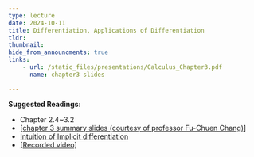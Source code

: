 ```yaml
---
type: lecture
date: 2024-10-11
title: Differentiation, Applications of Differentiation
tldr: 
thumbnail: 
hide_from_announcments: true
links: 
    - url: /static_files/presentations/Calculus_Chapter3.pdf
      name: chapter3 slides

---
```

**Suggested Readings:**
- Chapter 2.4~3.2
- [[chapter 3 summary slides (courtesy of professor Fu-Chuen Chang)]](/nsysu-calculus1/static_files/presentations/chap03_Summary_Chinese.pdf)
- [Intuition of Implicit differentiation](https://www.3blue1brown.com/lessons/implicit-differentiation)
- [[Recorded video]](https://youtube.com/playlist?list=PLHNZtBNWQ-86MHzwEltHxB7KnuAOgDhUa&si=2xDS2pgRUk0dEYO4)
